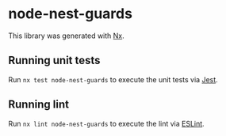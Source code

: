 # node-nest-guards

This library was generated with [Nx](https://nx.dev).

## Running unit tests

Run `nx test node-nest-guards` to execute the unit tests via [Jest](https://jestjs.io).

## Running lint

Run `nx lint node-nest-guards` to execute the lint via [ESLint](https://eslint.org/).
